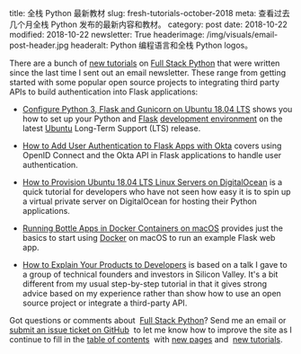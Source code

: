 title: 全栈 Python 最新教材
slug: fresh-tutorials-october-2018
meta: 查看过去几个月全栈 Python 发布的最新内容和教材。
category: post
date: 2018-10-22
modified: 2018-10-22
newsletter: True
headerimage: /img/visuals/email-post-header.jpg
headeralt: Python 编程语言和全栈 Python logos。


There are a bunch of 
[new tutorials](https://www.fullstackpython.com/blog.html)
on [Full Stack Python](https://www.fullstackpython.com/) that were written
since the last time I sent out an email newsletter. These range from getting 
started with some popular open source projects to integrating third party 
APIs to build authentication into Flask applications:

* [Configure Python 3, Flask and Gunicorn on Ubuntu 18.04 LTS](https://www.fullstackpython.com/blog/python-3-flask-gunicorn-ubuntu-1804-bionic-beaver.html)
  shows you how to set up your Python and 
  [Flask](https://www.fullstackpython.com/flask.html) 
  [development environment](https://www.fullstackpython.com/development-environments.html)
  on the latest [Ubuntu](https://www.fullstackpython.com/ubuntu.html)
  Long-Term Support (LTS) release.

* [How to Add User Authentication to Flask Apps with Okta](https://www.fullstackpython.com/blog/add-user-authentication-flask-apps-okta.html)
  covers using OpenID Connect and the Okta API in Flask applications
  to handle user authentication.

* [How to Provision Ubuntu 18.04 LTS Linux Servers on DigitalOcean](https://www.fullstackpython.com/blog/provision-ubuntu-1804-linux-servers-digitalocean.html)
  is a quick tutorial for developers who have not seen how easy it is
  to spin up a virtual private server on DigitalOcean for hosting
  their Python applications.

* [Running Bottle Apps in Docker Containers on macOS](https://www.fullstackpython.com/blog/first-steps-bottle-web-apps-docker-containers.html)
  provides just the basics to start using 
  [Docker](https://www.fullstackpython.com/docker.html) on macOS
  to run an example Flask web app.

* [How to Explain Your Products to Developers](https://www.fullstackpython.com/blog/explain-products-developers.html)
  is based on a talk I gave to a group of technical founders and investors
  in Silicon Valley. It's a bit different from my usual step-by-step 
  tutorial in that it gives strong advice based on my experience rather
  than show how to use an open source project or integrate a third-party
  API.


Got questions or comments about 
[Full Stack Python](https://www.fullstackpython.com/)? Send me an email or 
[submit an issue ticket on GitHub](https://github.com/mattmakai/fullstackpython.com/issues) 
to let me know how to improve the site as I continue to fill in the 
[table of contents](https://www.fullstackpython.com/table-of-contents.html) 
with [new pages](https://www.fullstackpython.com/change-log.html) and 
[new tutorials](https://www.fullstackpython.com/blog.html).
